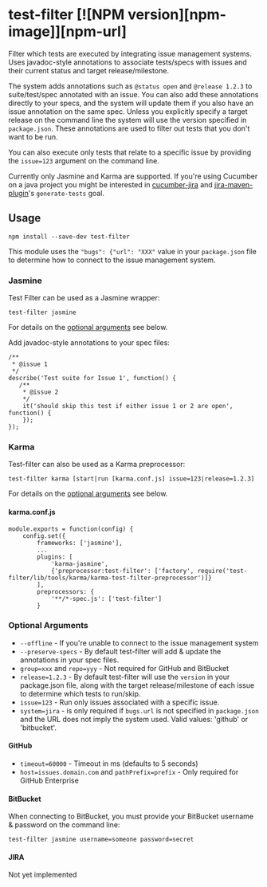 # test-filter [![NPM version][npm-image]][npm-url]
Filter which tests are executed by integrating issue management systems.
Uses javadoc-style annotations to associate tests/specs with issues and their current status and target release/milestone.

The system adds annotations such as `@status open` and `@release 1.2.3` to suite/test/spec annotated with an issue.
You can also add these annotations directly to your specs, and the system will update them if you also have
an issue annotation on the same spec.  Unless you explicitly specify a target release on the command line
the system will use the version specified in `package.json`.  These annotations are used to filter out
tests that you don't want to be run.

You can also execute only tests that relate to a specific issue by providing the `issue=123` argument on the command line.

Currently only Jasmine and Karma are supported.  If you're using Cucumber on a java project you might
be interested in [cucumber-jira](https://github.com/nalbion/cucumber-jira) and
[jira-maven-plugin](https://github.com/nalbion/jira-maven-plugin/tree/feature/generate-cucumber-features#generate-tests)'s `generate-tests` goal.

## Usage

    npm install --save-dev test-filter

This module uses the `"bugs": {"url": "XXX"` value in your `package.json` file
to determine how to connect to the issue management system.

### Jasmine
Test Filter can be used as a Jasmine wrapper:

    test-filter jasmine

For details on the [optional arguments](#Optional%20Arguments) see below.

Add javadoc-style annotations to your spec files:

    /**
     * @issue 1
     */
    describe('Test suite for Issue 1', function() {
       /**
        * @issue 2
        */
        it('should skip this test if either issue 1 or 2 are open', function() {
        });
    });

### Karma
Test-filter can also be used as a Karma preprocessor:

    test-filter karma [start|run [karma.conf.js] issue=123|release=1.2.3]

For details on the [optional arguments](#Optional%20Arguments) see below.

#### karma.conf.js

    module.exports = function(config) {
        config.set({
            frameworks: ['jasmine'],
            ...
            plugins: [
                'karma-jasmine',
                {'preprocessor:test-filter': ['factory', require('test-filter/lib/tools/karma/karma-test-filter-preprocessor')]}
            ],
            preprocessors: {
                '**/*-spec.js': ['test-filter']
            }


### Optional Arguments

 - `--offline` - If you're unable to connect to the issue management system
 - `--preserve-specs` - By default test-filter will add & update the annotations in your spec files.
 - `group=xxx` and `repo=yyy` - Not required for GitHub and BitBucket
 - `release=1.2.3` - By default test-filter will use the `version` in your package.json file,
    along with the target release/milestone of each issue to determine which tests to run/skip.
 - `issue=123` - Run only issues associated with a specific issue.
 - `system=jira` - is only required if <code>bugs.url</code> is not specified in `package.json`
                 and the URL does not imply the system used.  Valid values: 'github' or 'bitbucket'.

#### GitHub

 - `timeout=60000` - Timeout in ms (defaults to 5 seconds)
 - `host=issues.domain.com` and `pathPrefix=prefix` - Only required for GitHub Enterprise

#### BitBucket
When connecting to BitBucket, you must provide your BitBucket username & password on the command line:

    test-filter jasmine username=someone password=secret

#### JIRA
Not yet implemented